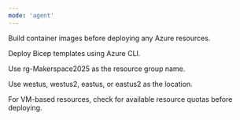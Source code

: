 ```yaml
---
mode: 'agent'
---
```

Build container images before deploying any Azure resources.

Deploy Bicep templates using Azure CLI.

Use rg-Makerspace2025 as the resource group name.

Use westus, westus2, eastus, or eastus2 as the location.

For VM-based resources, check for available resource quotas before deploying.